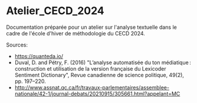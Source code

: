 # Atelier_CECD_2024

Documentation préparée pour un atelier sur l'analyse textuelle dans le cadre de l'école d'hiver de méthodologie du CECD 2024. 

Sources:

- https://quanteda.io/
- Duval, D. and Pétry, F. (2016) "L’analyse automatisée du ton médiatique : construction et utilisation de la version française du Lexicoder Sentiment Dictionary", Revue canadienne de science politique, 49(2), pp. 197–220.
- http://www.assnat.qc.ca/fr/travaux-parlementaires/assemblee-nationale/42-1/journal-debats/20210915/305661.html?appelant=MC
